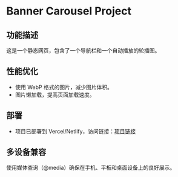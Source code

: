 # Banner Carousel Project

## 功能描述
这是一个静态网页，包含了一个导航栏和一个自动播放的轮播图。

## 性能优化
- 使用 WebP 格式的图片，减少图片体积。
- 图片懒加载，提高页面加载速度。

## 部署
- 项目已部署到 Vercel/Netlify，访问链接：[项目链接](https://your-project-name.vercel.app)

## 多设备兼容
使用媒体查询（@media）确保在手机、平板和桌面设备上的良好展示。
